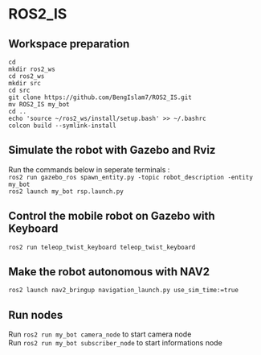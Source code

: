 # ROS2_IS
## Workspace preparation
``cd`` <br/>
``mkdir ros2_ws`` <br/>
``cd ros2_ws`` <br/>
``mkdir src`` <br/>
``cd src`` <br/>
``git clone https://github.com/BengIslam7/ROS2_IS.git`` <br/>
``mv ROS2_IS my_bot`` <br/>
``cd ..`` <br/>
``echo 'source ~/ros2_ws/install/setup.bash' >> ~/.bashrc ``  <br/>
``colcon build --symlink-install``
## Simulate the robot with Gazebo and Rviz
Run the commands below in seperate terminals : <br/>
``ros2 run gazebo_ros spawn_entity.py -topic robot_description -entity my_bot`` <br/>
``ros2 launch my_bot rsp.launch.py``
## Control the mobile robot on Gazebo with Keyboard
``ros2 run teleop_twist_keyboard teleop_twist_keyboard``
## Make the robot autonomous with NAV2
``ros2 launch nav2_bringup navigation_launch.py use_sim_time:=true``
## Run nodes
Run ``ros2 run my_bot camera_node`` to start camera node <br/>
Run ``ros2 run my_bot subscriber_node`` to start informations node 

 
